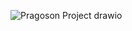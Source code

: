 ![Pragoson Project drawio](https://github.com/Khethelihle/Pragason/assets/30128691/0d657f0e-5455-4838-9ab1-73a40d679bb4)
